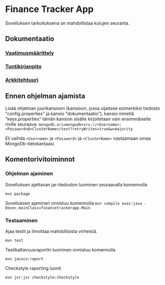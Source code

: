# Finance Tracker App

Sovelluksen tarkoituksena on mahdollistaa kulujen seuranta.


## Dokumentaatio
### [Vaatimusmäärittely](https://github.com/iPegii/ot-harjoitustyo/blob/master/FinanceTrackerApp/dokumentaatio/vaatimusmaarittely.md)  
### [Tuntikirjanpito](https://github.com/iPegii/ot-harjoitustyo/blob/master/FinanceTrackerApp/dokumentaatio/tuntikirjanpito.md)

### [Arkkitehtuuri](https://github.com/iPegii/ot-harjoitustyo/blob/master/FinanceTrackerApp/dokumentaatio/arkkitehtuuri.md)


## Ennen ohjelman ajamista

Lisää ohjelman juurikansioon (kansioon, jossa sijaitsee esimerkiksi tiedosto "config.properties" ja kansio "dokumentaatio"), kansio nimeltä "keys.properties" tämän kansion sisälle kirjoitetaan vain ensimmäiselle riville seuraava: `mongodb.uri=mongodb+srv://<Username>:<Password>@<ClusterName>/test?retryWrites=true&w=majority`

Eli vaihda `<Username>` ja `<Password>` ja `<ClusterName>` vastaamaan omaa MongoDb-tietokantaasi. 

## Komentorivitoiminnot

### Ohjelman ajaminen

Sovelluksen ajettavan jar-tiedoston luominen seuraavalla komennolla

`mvn package`

Sovelluksen ajaminen onnistuu komennolla
`mvn compile exec:java -Dexec.mainClass=financetrackerapp.Main`

### Testaaminen
Ajaa testit ja ilmoittaa mahdollisista virheistä.

`mvn test`

Testikattavuusraportin luominen onnistuu komennolla

`mvn jacoco:report`

Checkstyle raporting luonti

`mvn jxr:jxr checkstyle:checkstyle`


